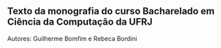 ## Texto da monografia do curso Bacharelado em Ciência da Computação da UFRJ
Autores: Guilherme Bomfim e Rebeca Bordini

